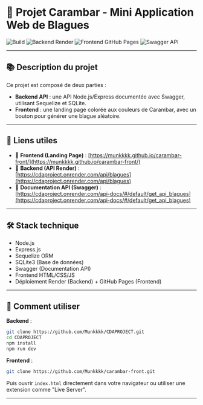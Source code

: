 
# 🎉 Projet Carambar - Mini Application Web de Blagues

![Build](https://img.shields.io/badge/build-passing-brightgreen)
![Backend Render](https://img.shields.io/badge/backend-Render-blue)
![Frontend GitHub Pages](https://img.shields.io/badge/frontend-GitHub%20Pages-yellow)
![Swagger API](https://img.shields.io/badge/swagger-available-orange)

---

## 📚 Description du projet

Ce projet est composé de deux parties :
- **Backend API** : une API Node.js/Express documentée avec Swagger, utilisant Sequelize et SQLite.
- **Frontend** : une landing page colorée aux couleurs de Carambar, avec un bouton pour générer une blague aléatoire.

---

## 🚀 Liens utiles

- 🔗 **Frontend (Landing Page)** : [https://munkkkk.github.io/carambar-front/](https://munkkkk.github.io/carambar-front/)
- 🔗 **Backend (API Render)** : [https://cdaproject.onrender.com/api/blagues](https://cdaproject.onrender.com/api/blagues)
- 📖 **Documentation API (Swagger)** : [https://cdaproject.onrender.com/api-docs/#/default/get_api_blagues](https://cdaproject.onrender.com/api-docs/#/default/get_api_blagues)

---

## 🛠️ Stack technique

- Node.js
- Express.js
- Sequelize ORM
- SQLite3 (Base de données)
- Swagger (Documentation API)
- Frontend HTML/CSS/JS
- Déploiement Render (Backend) + GitHub Pages (Frontend)

---

## 📄 Comment utiliser

**Backend** :
```bash
git clone https://github.com/Munkkkk/CDAPROJECT.git
cd CDAPROJECT
npm install
npm run dev
```

**Frontend** :
```bash
git clone https://github.com/Munkkkk/carambar-front.git

```
Puis ouvrir `index.html` directement dans votre navigateur ou utiliser une extension comme "Live Server".

---


